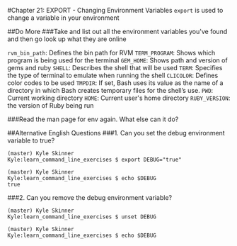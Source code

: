 #Chapter 21: EXPORT - Changing Environment Variables
`export` is used to change a variable in your environment

##Do More
###Take and list out all the environment variables you've found and then go look up what they are online

`rvm_bin_path`: Defines the bin path for RVM
`TERM_PROGRAM`: Shows which program is being used for the terminal
`GEM_HOME`: Shows path and version of gems and ruby
`SHELL`: Describes the shell that will be used
`TERM`: Specifies the type of terminal to emulate when running the shell
`CLICOLOR`: Defines color codes to be used
`TMPDIR`: If set, Bash uses its value as the name of a directory in which Bash creates temporary files for the shell’s use.
`PWD`: Current working directory
`HOME`: Current user's home directory
`RUBY_VERSION`: the version of Ruby being run


###Read the man page for env again. What else can it do?

##Alternative English Questions
###1. Can you set the debug environment variable to true?
```
(master) Kyle Skinner
Kyle:learn_command_line_exercises $ export DEBUG="true"

(master) Kyle Skinner
Kyle:learn_command_line_exercises $ echo $DEBUG
true
```

###2. Can you remove the debug environment variable?
```
(master) Kyle Skinner
Kyle:learn_command_line_exercises $ unset DEBUG

(master) Kyle Skinner
Kyle:learn_command_line_exercises $ echo $DEBUG
```

